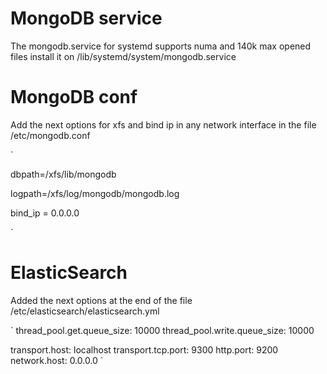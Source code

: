 # MongoDB service

The mongodb.service for systemd supports numa and 140k max opened files
install it on  /lib/systemd/system/mongodb.service 

# MongoDB conf 

Add the next options for xfs and bind ip in any network interface in the file /etc/mongodb.conf

`

dbpath=/xfs/lib/mongodb

logpath=/xfs/log/mongodb/mongodb.log

bind_ip = 0.0.0.0

`

# ElasticSearch

Added the next options at the end of the file /etc/elasticsearch/elasticsearch.yml

`
thread_pool.get.queue_size: 10000 
thread_pool.write.queue_size: 10000

transport.host: localhost 
transport.tcp.port: 9300 
http.port: 9200
network.host: 0.0.0.0
`